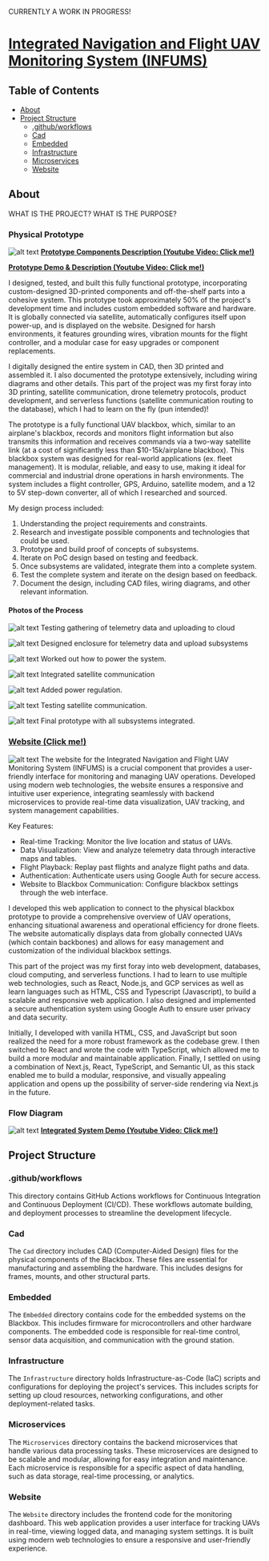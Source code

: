 CURRENTLY A WORK IN PROGRESS!
# [Integrated Navigation and Flight UAV Monitoring System (INFUMS)](https://www.projectinfums.com/)

## Table of Contents

- [About](#about)
- [Project Structure](#project-structure)
  - [.github/workflows](#.githubworkflows)
  - [Cad](#cad)
  - [Embedded](#embedded)
  - [Infrastructure](#infrastructure)
  - [Microservices](#microservices)
  - [Website](#website)

## About

WHAT IS THE PROJECT? WHAT IS THE PURPOSE?

### Physical Prototype
![alt text](Assets/Prototype.jpg)
**[Prototype Components Description (Youtube Video: Click me!)](https://www.youtube.com/watch?v=KGkPDvCn8ZI)**

**[Prototype Demo & Description (Youtube Video: Click me!)](https://www.youtube.com/watch?v=UsFnPDAGzQs)**

I designed, tested, and built this fully functional prototype, incorporating custom-designed 3D-printed components and off-the-shelf parts into a cohesive system. This prototype took approximately 50% of the project's development time and includes custom embedded software and hardware. It is globally connected via satellite, automatically configures itself upon power-up, and is displayed on the website. Designed for harsh environments, it features grounding wires, vibration mounts for the flight controller, and a modular case for easy upgrades or component replacements.

I digitally designed the entire system in CAD, then 3D printed and assembled it. I also documented the prototype extensively, including wiring diagrams and other details. This part of the project was my first foray into 3D printing, satellite communication, drone telemetry protocols, product development, and serverless functions (satellite communication routing to the database), which I had to learn on the fly (pun intended)!

The prototype is a fully functional UAV blackbox, which, similar to an airplane's blackbox, records and monitors flight information but also transmits this information and receives commands via a two-way satellite link (at a cost of significantly less than $10-15k/airplane blackbox). This blackbox system was designed for real-world applications (ex. fleet management). It is modular, reliable, and easy to use, making it ideal for commercial and industrial drone operations in harsh environments. The system includes a flight controller, GPS, Arduino, satellite modem, and a 12 to 5V step-down converter, all of which I researched and sourced.

My design process included:

1) Understanding the project requirements and constraints.
2) Research and investigate possible components and technologies that could be used.
3) Prototype and build proof of concepts of subsystems.
4) Iterate on PoC design based on testing and feedback.
5) Once subsystems are validated, integrate them into a complete system.
6) Test the complete system and iterate on the design based on feedback.
7) Document the design, including CAD files, wiring diagrams, and other relevant information.

#### Photos of the Process
![alt text](<Assets/Early Subsystem Prototype.jpg>)
Testing gathering of telemetry data and uploading to cloud

![alt text](<Assets/PHOTO-2023-03-24-17-44-50 2.jpg>)
Designed enclosure for telemetry data and upload subsystems

![alt text](<Assets/PHOTO-2023-03-30-14-15-30 2.jpg>)
Worked out how to power the system.

![alt text](<Assets/PHOTO-2023-03-31-16-31-03 2.jpg>)
Integrated satellite communication

![alt text](<Assets/PHOTO-2023-04-02-10-56-53 3.jpg>)
Added power regulation.

![alt text](<Assets/PHOTO-2023-04-10-18-13-07 2.jpg>)
Testing satellite communication.

![alt text](Assets/Prototype.jpg)
Final prototype with all subsystems integrated.

### [Website (Click me!)](https://www.projectinfums.com/)
![alt text](Assets/Site.png)
The website for the Integrated Navigation and Flight UAV Monitoring System (INFUMS) is a crucial component that provides a user-friendly interface for monitoring and managing UAV operations. Developed using modern web technologies, the website ensures a responsive and intuitive user experience, integrating seamlessly with backend microservices to provide real-time data visualization, UAV tracking, and system management capabilities.

Key Features:

- Real-time Tracking: Monitor the live location and status of UAVs.
- Data Visualization: View and analyze telemetry data through interactive maps and tables.
- Flight Playback: Replay past flights and analyze flight paths and data.
- Authentication: Authenticate users using Google Auth for secure access.
- Website to Blackbox Communication: Configure blackbox settings through the web interface.

I developed this web application to connect to the physical blackbox prototype to provide a comprehensive overview of UAV operations, enhancing situational awareness and operational efficiency for drone fleets. The website automatically displays data from globally connected UAVs (which contain backbones) and allows for easy management and customization of the individual blackbox settings.

This part of the project was my first foray into web development, databases, cloud computing, and serverless functions. I had to learn to use multiple web technologies, such as React, Node.js, and GCP services as well as learn languages such as HTML, CSS and Typescript (Javascript), to build a scalable and responsive web application. I also designed and implemented a secure authentication system using Google Auth to ensure user privacy and data security.

Initially, I developed with vanilla HTML, CSS, and JavaScript but soon realized the need for a more robust framework as the codebase grew. I then switched to React and wrote the code with TypeScript, which allowed me to build a more modular and maintainable application. Finally, I settled on using a combination of Next.js, React, TypeScript, and Semantic UI, as this stack enabled me to build a modular, responsive, and visually appealing application and opens up the possibility of server-side rendering via Next.js in the future.


### Flow Diagram
![alt text](<Assets/Flow Diagram.png>)
**[Integrated System Demo (Youtube Video: Click me!)](https://www.youtube.com/watch?v=riUz8zWrtcc)**

## Project Structure

### .github/workflows

This directory contains GitHub Actions workflows for Continuous Integration and Continuous Deployment (CI/CD). These workflows automate building, and deployment processes to streamline the development lifecycle.

### Cad

The `Cad` directory includes CAD (Computer-Aided Design) files for the physical components of the Blackbox. These files are essential for manufacturing and assembling the hardware. This includes designs for frames, mounts, and other structural parts.

### Embedded

The `Embedded` directory contains code for the embedded systems on the Blackbox. This includes firmware for microcontrollers and other hardware components. The embedded code is responsible for real-time control, sensor data acquisition, and communication with the ground station.

### Infrastructure

The `Infrastructure` directory holds Infrastructure-as-Code (IaC) scripts and configurations for deploying the project's services. This includes scripts for setting up cloud resources, networking configurations, and other deployment-related tasks.

### Microservices

The `Microservices` directory contains the backend microservices that handle various data processing tasks. These microservices are designed to be scalable and modular, allowing for easy integration and maintenance. Each microservice is responsible for a specific aspect of data handling, such as data storage, real-time processing, or analytics.

### Website
The `Website` directory includes the frontend code for the monitoring dashboard. This web application provides a user interface for tracking UAVs in real-time, viewing logged data, and managing system settings. It is built using modern web technologies to ensure a responsive and user-friendly experience.